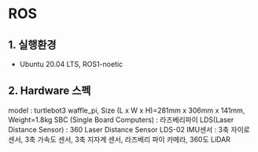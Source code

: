 # ROS


## 1. 실행환경 
- Ubuntu 20.04 LTS, ROS1-noetic
  
## 2. Hardware 스펙
model : turtlebot3 waffle_pi, Size (L x W x H)=281mm x 306mm x 141mm, Weight=1.8kg
SBC (Single Board Computers) : 라즈베리파이
LDS(Laser Distance Sensor) : 360 Laser Distance Sensor LDS-02
IMU센서 : 3축 자이로 센서, 3축 가속도 센서, 3축 지자계 센서, 라즈베리 파이 카메라, 360도 LiDAR


  
